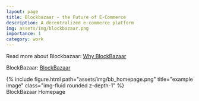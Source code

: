 ```yaml
---
layout: page
title: Blockbazaar - the Future of E-Commerce
description: A decentralized e-commerce platform
img: assets/img/blockbazaar.png
importance: 1
category: work
---
```


<!-- Every project has a beautiful feature showcase page.
It's easy to include images in a flexible 3-column grid format.
Make your photos 1/3, 2/3, or full width. -->

 Read more about Blockbazaar: [Why BlockBazaar](https://wenyuanchen1326.github.io/BlockBazaar)

 BlockBazaar: [BlockBazaar](http://blockbazaar.net/)

<div class="row">
    <div class="col-sm mt-3 mt-md-0">
        {% include figure.html path="assets/img/bb_homepage.png" title="example image" class="img-fluid rounded z-depth-1" %}
    </div>
</div>
<div class="caption">
    BlockBazaar Homepage
</div>